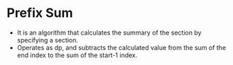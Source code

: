 # Prefix Sum

* It is an algorithm that calculates the summary of the section by specifying a section.
* Operates as dp, and subtracts the calculated value from the sum of the end index to the sum of the start-1 index.